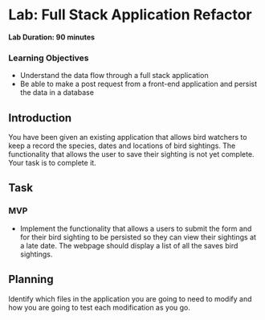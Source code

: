 # Lab: Full Stack Application Refactor

**Lab Duration: 90 minutes**

### Learning Objectives

- Understand the data flow through a full stack application
- Be able to make a post request from a front-end application and persist the data in a database

## Introduction

You have been given an existing application that allows bird watchers to keep a record the species, dates and locations of bird sightings. The functionality that allows the user to save their sighting is not yet complete. Your task is to complete it.

## Task

### MVP

- Implement the functionality that allows a users to submit the form and for their bird sighting to be persisted so they can view their sightings at a late date. The webpage should display a list of all the saves bird sightings.

## Planning

Identify which files in the application you are going to need to modify and how you are going to test each modification as you go.
